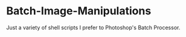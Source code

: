 # Batch-Image-Manipulations

Just a variety of shell scripts I prefer to Photoshop's Batch Processor.
